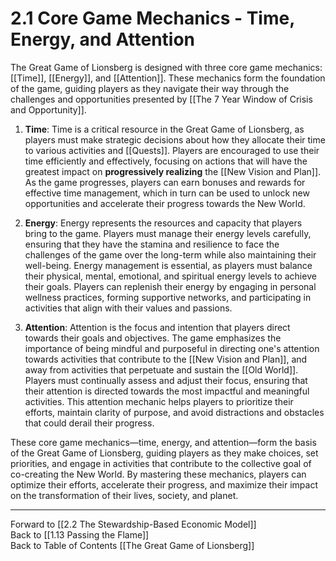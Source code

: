 # 2.1 Core Game Mechanics - Time, Energy, and Attention

The Great Game of Lionsberg is designed with three core game mechanics: [[Time]], [[Energy]], and [[Attention]]. These mechanics form the foundation of the game, guiding players as they navigate their way through the challenges and opportunities presented by [[The 7 Year Window of Crisis and Opportunity]]. 

1.  **Time**: Time is a critical resource in the Great Game of Lionsberg, as players must make strategic decisions about how they allocate their time to various activities and [[Quests]]. Players are encouraged to use their time efficiently and effectively, focusing on actions that will have the greatest impact on **progressively realizing** the [[New Vision and Plan]]. As the game progresses, players can earn bonuses and rewards for effective time management, which in turn can be used to unlock new opportunities and accelerate their progress towards the New World.
    
2.  **Energy**: Energy represents the resources and capacity that players bring to the game. Players must manage their energy levels carefully, ensuring that they have the stamina and resilience to face the challenges of the game over the long-term while also maintaining their well-being. Energy management is essential, as players must balance their physical, mental, emotional, and spiritual energy levels to achieve their goals. Players can replenish their energy by engaging in personal wellness practices, forming supportive networks, and participating in activities that align with their values and passions.
    
3.  **Attention**: Attention is the focus and intention that players direct towards their goals and objectives. The game emphasizes the importance of being mindful and purposeful in directing one's attention towards activities that contribute to the [[New Vision and Plan]], and away from activities that perpetuate and sustain the [[Old World]]. Players must continually assess and adjust their focus, ensuring that their attention is directed towards the most impactful and meaningful activities. This attention mechanic helps players to prioritize their efforts, maintain clarity of purpose, and avoid distractions and obstacles that could derail their progress.
    

These core game mechanics—time, energy, and attention—form the basis of the Great Game of Lionsberg, guiding players as they make choices, set priorities, and engage in activities that contribute to the collective goal of co-creating the New World. By mastering these mechanics, players can optimize their efforts, accelerate their progress, and maximize their impact on the transformation of their lives, society, and planet.

____

Forward to [[2.2 The Stewardship-Based Economic Model]]    
Back to [[1.13 Passing the Flame]]  
Back to Table of Contents [[The Great Game of Lionsberg]]  